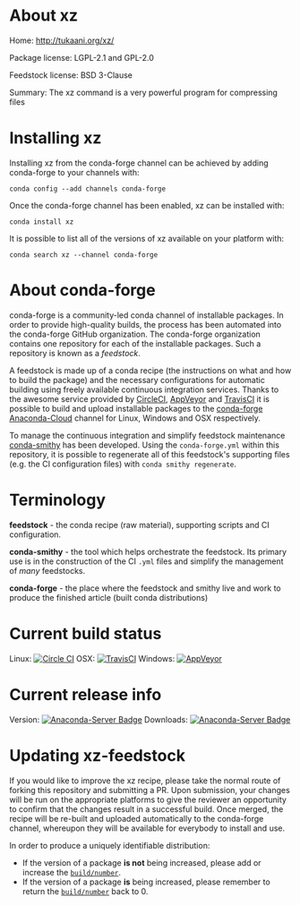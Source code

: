 About xz
========

Home: http://tukaani.org/xz/

Package license: LGPL-2.1 and GPL-2.0

Feedstock license: BSD 3-Clause

Summary: The xz command is a very powerful program for compressing files



Installing xz
=============

Installing xz from the conda-forge channel can be achieved by adding conda-forge to your channels with:

```
conda config --add channels conda-forge
```

Once the conda-forge channel has been enabled, xz can be installed with:

```
conda install xz
```

It is possible to list all of the versions of xz available on your platform with:

```
conda search xz --channel conda-forge
```


About conda-forge
=================

conda-forge is a community-led conda channel of installable packages.
In order to provide high-quality builds, the process has been automated into the
conda-forge GitHub organization. The conda-forge organization contains one repository 
for each of the installable packages. Such a repository is known as a *feedstock*.

A feedstock is made up of a conda recipe (the instructions on what and how to build
the package) and the necessary configurations for automatic building using freely
available continuous integration services. Thanks to the awesome service provided by
[CircleCI](https://circleci.com/), [AppVeyor](http://www.appveyor.com/)
and [TravisCI](https://travis-ci.org/) it is possible to build and upload installable
packages to the [conda-forge](https://anaconda.org/conda-forge)
[Anaconda-Cloud](http://docs.anaconda.org/) channel for Linux, Windows and OSX respectively.

To manage the continuous integration and simplify feedstock maintenance
[conda-smithy](http://github.com/conda-forge/conda-smithy) has been developed.
Using the ``conda-forge.yml`` within this repository, it is possible to regenerate all of
this feedstock's supporting files (e.g. the CI configuration files) with ``conda smithy regenerate``.


Terminology
===========

**feedstock** - the conda recipe (raw material), supporting scripts and CI configuration.

**conda-smithy** - the tool which helps orchestrate the feedstock.
                   Its primary use is in the construction of the CI ``.yml`` files
                   and simplify the management of *many* feedstocks.

**conda-forge** - the place where the feedstock and smithy live and work to
                  produce the finished article (built conda distributions)

Current build status
====================
Linux: [![Circle CI](https://circleci.com/gh/conda-forge/xz-feedstock.svg?style=svg)](https://circleci.com/gh/conda-forge/xz-feedstock)
OSX: [![TravisCI](https://travis-ci.org/conda-forge/xz-feedstock.svg?branch=master)](https://travis-ci.org/conda-forge/xz-feedstock) 
Windows: [![AppVeyor](https://ci.appveyor.com/api/projects/status/github/conda-forge/xz-feedstock?svg=True)](https://ci.appveyor.com/project/conda-forge/xz-feedstock/branch/master)

Current release info
====================
Version: [![Anaconda-Server Badge](https://anaconda.org/conda-forge/xz/badges/version.svg)](https://anaconda.org/conda-forge/xz)
Downloads: [![Anaconda-Server Badge](https://anaconda.org/conda-forge/xz/badges/downloads.svg)](https://anaconda.org/conda-forge/xz)


Updating xz-feedstock
=====================

If you would like to improve the xz recipe, please take the normal
route of forking this repository and submitting a PR. Upon submission, your changes will
be run on the appropriate platforms to give the reviewer an opportunity to confirm that the
changes result in a successful build. Once merged, the recipe will be re-built and uploaded
automatically to the conda-forge channel, whereupon they will be available for everybody to
install and use.

In order to produce a uniquely identifiable distribution:
 * If the version of a package **is not** being increased, please add or increase
   the [``build/number``](http://conda.pydata.org/docs/building/meta-yaml.html#build-number-and-string). 
 * If the version of a package **is** being increased, please remember to return
   the [``build/number``](http://conda.pydata.org/docs/building/meta-yaml.html#build-number-and-string)
   back to 0.
